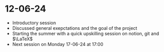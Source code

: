 # 12-06-24

- Introductory session
- Discussed general exepctations and the goal of the project
- Starting the summer with a quick upskilling session on notion, git and $\LaTeX$
- Next session on Monday 17-06-24 at 17:00
